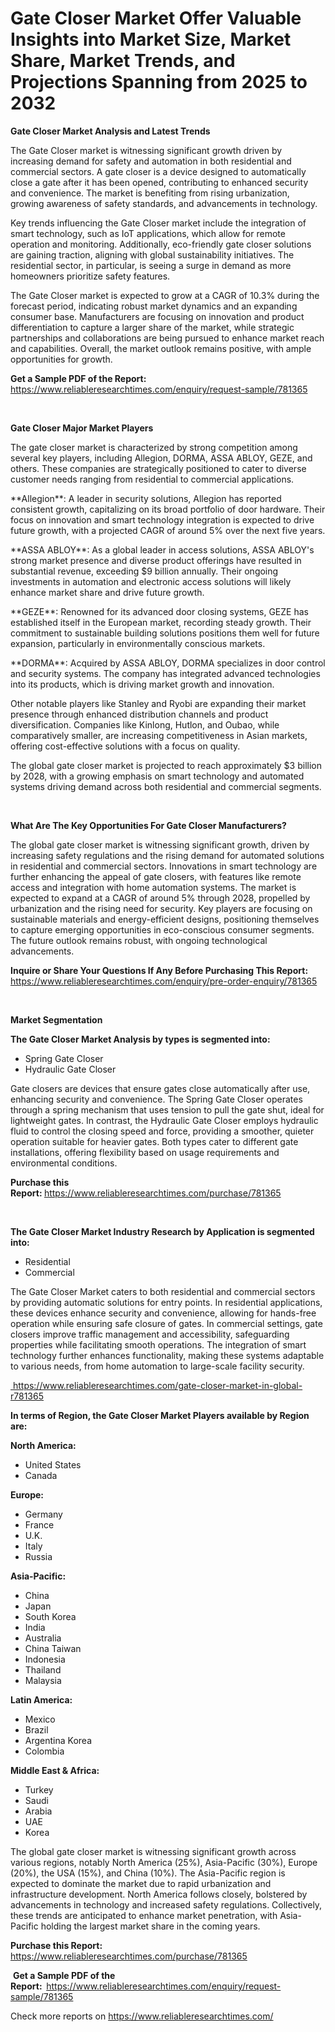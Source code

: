 <p><h1>Gate Closer Market Offer Valuable Insights into Market Size, Market Share, Market Trends, and Projections Spanning from 2025 to 2032</h1></p><p><strong>Gate Closer Market Analysis and Latest Trends</strong></p>
<p><p>The Gate Closer market is witnessing significant growth driven by increasing demand for safety and automation in both residential and commercial sectors. A gate closer is a device designed to automatically close a gate after it has been opened, contributing to enhanced security and convenience. The market is benefiting from rising urbanization, growing awareness of safety standards, and advancements in technology.</p><p>Key trends influencing the Gate Closer market include the integration of smart technology, such as IoT applications, which allow for remote operation and monitoring. Additionally, eco-friendly gate closer solutions are gaining traction, aligning with global sustainability initiatives. The residential sector, in particular, is seeing a surge in demand as more homeowners prioritize safety features. </p><p>The Gate Closer market is expected to grow at a CAGR of 10.3% during the forecast period, indicating robust market dynamics and an expanding consumer base. Manufacturers are focusing on innovation and product differentiation to capture a larger share of the market, while strategic partnerships and collaborations are being pursued to enhance market reach and capabilities. Overall, the market outlook remains positive, with ample opportunities for growth.</p></p>
<p><strong>Get a Sample PDF of the Report:&nbsp;</strong> <a href="https://www.reliableresearchtimes.com/enquiry/request-sample/781365?utm_campaign=3565&utm_medium=2&utm_source=Github&utm_content=ia&utm_term=26032025&utm_id=gate-closer">https://www.reliableresearchtimes.com/enquiry/request-sample/781365</a></p>
<p>&nbsp;</p>
<p><strong>Gate Closer Major Market Players</strong></p>
<p><p>The gate closer market is characterized by strong competition among several key players, including Allegion, DORMA, ASSA ABLOY, GEZE, and others. These companies are strategically positioned to cater to diverse customer needs ranging from residential to commercial applications.</p><p>**Allegion**: A leader in security solutions, Allegion has reported consistent growth, capitalizing on its broad portfolio of door hardware. Their focus on innovation and smart technology integration is expected to drive future growth, with a projected CAGR of around 5% over the next five years.</p><p>**ASSA ABLOY**: As a global leader in access solutions, ASSA ABLOY's strong market presence and diverse product offerings have resulted in substantial revenue, exceeding $9 billion annually. Their ongoing investments in automation and electronic access solutions will likely enhance market share and drive future growth.</p><p>**GEZE**: Renowned for its advanced door closing systems, GEZE has established itself in the European market, recording steady growth. Their commitment to sustainable building solutions positions them well for future expansion, particularly in environmentally conscious markets.</p><p>**DORMA**: Acquired by ASSA ABLOY, DORMA specializes in door control and security systems. The company has integrated advanced technologies into its products, which is driving market growth and innovation.</p><p>Other notable players like Stanley and Ryobi are expanding their market presence through enhanced distribution channels and product diversification. Companies like Kinlong, Hutlon, and Oubao, while comparatively smaller, are increasing competitiveness in Asian markets, offering cost-effective solutions with a focus on quality.</p><p>The global gate closer market is projected to reach approximately $3 billion by 2028, with a growing emphasis on smart technology and automated systems driving demand across both residential and commercial segments.</p></p>
<p>&nbsp;</p>
<p><strong>What Are The Key Opportunities For Gate Closer Manufacturers?</strong></p>
<p><p>The global gate closer market is witnessing significant growth, driven by increasing safety regulations and the rising demand for automated solutions in residential and commercial sectors. Innovations in smart technology are further enhancing the appeal of gate closers, with features like remote access and integration with home automation systems. The market is expected to expand at a CAGR of around 5% through 2028, propelled by urbanization and the rising need for security. Key players are focusing on sustainable materials and energy-efficient designs, positioning themselves to capture emerging opportunities in eco-conscious consumer segments. The future outlook remains robust, with ongoing technological advancements.</p></p>
<p><strong>Inquire or Share Your Questions If Any Before Purchasing This Report:</strong> <a href="https://www.reliableresearchtimes.com/enquiry/pre-order-enquiry/781365?utm_campaign=3565&utm_medium=2&utm_source=Github&utm_content=ia&utm_term=26032025&utm_id=gate-closer">https://www.reliableresearchtimes.com/enquiry/pre-order-enquiry/781365</a></p>
<p>&nbsp;</p>
<p><strong>Market Segmentation</strong></p>
<p><strong>The Gate Closer Market Analysis by types is segmented into:</strong></p>
<p><ul><li>Spring Gate Closer</li><li>Hydraulic Gate Closer</li></ul></p>
<p><p>Gate closers are devices that ensure gates close automatically after use, enhancing security and convenience. The Spring Gate Closer operates through a spring mechanism that uses tension to pull the gate shut, ideal for lightweight gates. In contrast, the Hydraulic Gate Closer employs hydraulic fluid to control the closing speed and force, providing a smoother, quieter operation suitable for heavier gates. Both types cater to different gate installations, offering flexibility based on usage requirements and environmental conditions.</p></p>
<p><strong>Purchase this Report:&nbsp;</strong><a href="https://www.reliableresearchtimes.com/purchase/781365?utm_campaign=3565&utm_medium=2&utm_source=Github&utm_content=ia&utm_term=26032025&utm_id=gate-closer">https://www.reliableresearchtimes.com/purchase/781365</a></p>
<p>&nbsp;</p>
<p><strong>The Gate Closer Market Industry Research by Application is segmented into:</strong></p>
<p><ul><li>Residential</li><li>Commercial</li></ul></p>
<p><p>The Gate Closer Market caters to both residential and commercial sectors by providing automatic solutions for entry points. In residential applications, these devices enhance security and convenience, allowing for hands-free operation while ensuring safe closure of gates. In commercial settings, gate closers improve traffic management and accessibility, safeguarding properties while facilitating smooth operations. The integration of smart technology further enhances functionality, making these systems adaptable to various needs, from home automation to large-scale facility security.</p></p>
<p><a href="https://www.reliableresearchtimes.com/gate-closer-market-in-global-r781365?utm_campaign=3565&utm_medium=2&utm_source=Github&utm_content=ia&utm_term=26032025&utm_id=gate-closer">&nbsp;https://www.reliableresearchtimes.com/gate-closer-market-in-global-r781365</a></p>
<p><strong>In terms of Region, the Gate Closer Market Players available by Region are:</strong></p>
<p>
    <p> <strong> North America: </strong>
        <ul>
            <li>United States</li>
            <li>Canada</li>
        </ul>
        </p> 
    <p> <strong> Europe: </strong>
        <ul>
            <li>Germany</li>
            <li>France</li>
            <li>U.K.</li>
            <li>Italy</li>
            <li>Russia</li>
        </ul>
        </p> 
    <p> <strong> Asia-Pacific: </strong>
        <ul>
            <li>China</li>
            <li>Japan</li>
            <li>South Korea</li>
            <li>India</li>
            <li>Australia</li>
            <li>China Taiwan</li>
            <li>Indonesia</li>
            <li>Thailand</li>
            <li>Malaysia</li>
        </ul>
        </p> 
    <p> <strong> Latin America: </strong>
        <ul>
            <li>Mexico</li>
            <li>Brazil</li>
            <li>Argentina Korea</li>
            <li>Colombia</li>
        </ul>
        </p> 
    <p> <strong> Middle East & Africa: </strong>
        <ul>
            <li>Turkey</li>
            <li>Saudi</li>
            <li>Arabia</li>
            <li>UAE</li>
            <li>Korea</li>
        </ul>
    </p>
    </p>
<p><p>The global gate closer market is witnessing significant growth across various regions, notably North America (25%), Asia-Pacific (30%), Europe (20%), the USA (15%), and China (10%). The Asia-Pacific region is expected to dominate the market due to rapid urbanization and infrastructure development. North America follows closely, bolstered by advancements in technology and increased safety regulations. Collectively, these trends are anticipated to enhance market penetration, with Asia-Pacific holding the largest market share in the coming years.</p></p>
<p><strong>Purchase this Report: </strong><a href="https://www.reliableresearchtimes.com/purchase/781365?utm_campaign=3565&utm_medium=2&utm_source=Github&utm_content=ia&utm_term=26032025&utm_id=gate-closer">https://www.reliableresearchtimes.com/purchase/781365</a></p>
<p>&nbsp;<strong>Get a Sample PDF of the Report:&nbsp;&nbsp;</strong><a href="https://www.reliableresearchtimes.com/enquiry/request-sample/781365?utm_campaign=3565&utm_medium=2&utm_source=Github&utm_content=ia&utm_term=26032025&utm_id=gate-closer">https://www.reliableresearchtimes.com/enquiry/request-sample/781365</a></p>
<p><strong></strong></p>
<p>Check more reports on <a href="https://www.reliableresearchtimes.com/?utm_campaign=3565&utm_medium=2&utm_source=Github&utm_content=ia&utm_term=26032025&utm_id=gate-closer">https://www.reliableresearchtimes.com/</a></p>